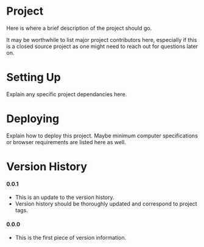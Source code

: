Project
=================
Here is where a brief description of the project should go.

It may be worthwhile to list major project contributors here, especially if this is a closed source project as one might need to reach out for questions later on.

Setting Up
=================
Explain any specific project dependancies here.


Deploying
=================
Explain how to deploy this project. Maybe minimum computer specifications or browser requirements are listed here as well.

Version History
=================
#### 0.0.1
- This is an update to the version history.
- Version history should be thoroughly updated and correspond to project tags.

#### 0.0.0
- This is the first piece of version information.

